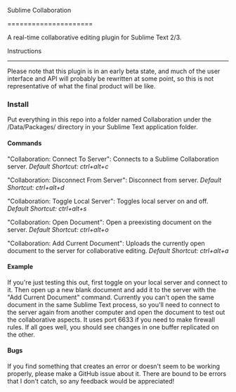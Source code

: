 Sublime Collaboration
=====================

A real-time collaborative editing plugin for Sublime Text 2/3.

Instructions
------------
Please note that this plugin is in an early beta state, and much of the user interface and API will probably be rewritten at some point, so this is not representative of what the final product will be like.

### Install
Put everything in this repo into a folder named Collaboration under the /Data/Packages/ directory in your Sublime Text application folder.

#### Commands
"Collaboration: Connect To Server": Connects to a Sublime Collaboration server. *Default Shortcut: ctrl+alt+c*  
"Collaboration: Disconnect From Server": Disconnect from server. *Default Shortcut: ctrl+alt+d*  
"Collaboration: Toggle Local Server": Toggles local server on and off. *Default Shortcut: ctrl+alt+s*  
"Collaboration: Open Document": Open a preexisting document on the server. *Default Shortcut: ctrl+alt+o*  
"Collaboration: Add Current Document": Uploads the currently open document to the server for collaborative editing. *Default Shortcut: ctrl+alt+a*

#### Example
If you're just testing this out, first toggle on your local server and connect to it. Then open up a new blank document and add it to the server with the "Add Current Document" command. Currently you can't open the same document in the same Sublime Text process, so you'll need to connect to the server again from another computer and open the document to test out the collaborative aspects. It uses port 6633 if you need to make firewall rules. If all goes well, you should see changes in one buffer replicated on the other.

#### Bugs
If you find something that creates an error or doesn't seem to be working properly, please make a GitHub issue about it. There are bound to be errors that I don't catch, so any feedback would be appreciated!
